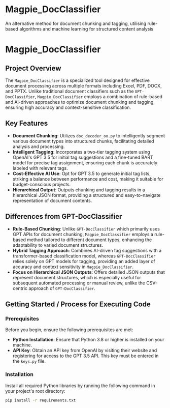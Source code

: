 # Magpie_DocClassifier 
An alternative method for document chunking and tagging, utilising rule-based algorithms and machine learning for structured content analysis


# Magpie_DocClassifier

## Project Overview
The `Magpie_DocClassifier` is a specialized tool designed for effective document processing across multiple formats including Excel, PDF, DOCX, and PPTX. Unlike traditional document classifiers such as the `GPT-DocClassifier`, `Magpie_DocClassifier` employs a combination of rule-based and AI-driven approaches to optimize document chunking and tagging, ensuring high accuracy and context-sensitive classification.

## Key Features

- **Document Chunking**: Utilizes `doc_decoder_oo.py` to intelligently segment various document types into structured chunks, facilitating detailed analysis and processing.
- **Intelligent Tagging**: Incorporates a two-tier tagging system using OpenAI's GPT 3.5 for initial tag suggestions and a fine-tuned BART model for precise tag assignment, ensuring each chunk is accurately labeled with relevant tags.
- **Cost-Effective AI Use**: Opt for GPT 3.5 to generate initial tag lists, striking a balance between performance and cost, making it suitable for budget-conscious projects.
- **Hierarchical Output**: Outputs chunking and tagging results in a hierarchical JSON format, providing a structured and easy-to-navigate representation of document contents.

## Differences from GPT-DocClassifier

- **Rule-Based Chunking**: Unlike `GPT-DocClassifier` which primarily uses GPT APIs for document chunking, `Magpie_DocClassifier` employs a rule-based method tailored to different document types, enhancing the adaptability to varied document structures.
- **Hybrid Tagging Approach**: Combines AI-driven tag suggestions with a transformer-based classification model, whereas `GPT-DocClassifier` relies solely on GPT models for tagging, providing an added layer of accuracy and context sensitivity in `Magpie_DocClassifier`.
- **Focus on Hierarchical JSON Outputs**: Offers detailed JSON outputs that represent document structures, which is especially useful for subsequent automated processing or manual review, unlike the CSV-centric approach of `GPT-DocClassifier`.

## Getting Started / Process for Executing Code

### Prerequisites
Before you begin, ensure the following prerequisites are met:
- **Python Installation**: Ensure that Python 3.8 or higher is installed on your machine.
- **API Key**: Obtain an API key from OpenAI by visiting their website and registering for access to the GPT 3.5 API. This key must be entered in the `keys.py` file.

### Installation
Install all required Python libraries by running the following command in your project's root directory:
```bash
pip install -r requirements.txt
